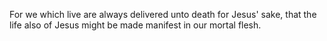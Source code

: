 For we which live are always delivered unto death for Jesus' sake, that the life also of Jesus might be made manifest in our mortal flesh.
